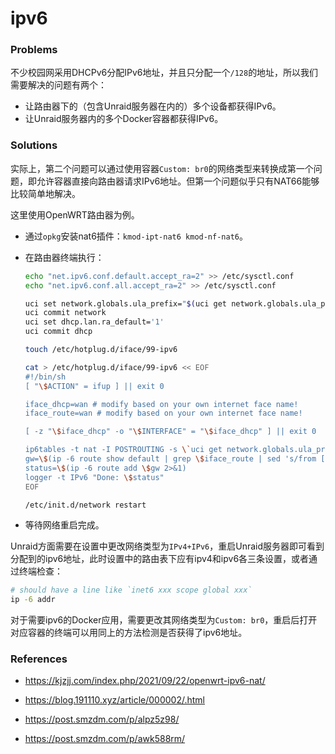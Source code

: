 # ipv6

### Problems

不少校园网采用DHCPv6分配IPv6地址，并且只分配一个`/128`的地址，所以我们需要解决的问题有两个：

* 让路由器下的（包含Unraid服务器在内的）多个设备都获得IPv6。
* 让Unraid服务器内的多个Docker容器都获得IPv6。



### Solutions

实际上，第二个问题可以通过使用容器`Custom: br0`的网络类型来转换成第一个问题，即允许容器直接向路由器请求IPv6地址。但第一个问题似乎只有NAT66能够比较简单地解决。

这里使用OpenWRT路由器为例。

* 通过`opkg`安装nat6插件：`kmod-ipt-nat6 kmod-nf-nat6`。

* 在路由器终端执行：

  ```bash
  echo "net.ipv6.conf.default.accept_ra=2" >> /etc/sysctl.conf
  echo "net.ipv6.conf.all.accept_ra=2" >> /etc/sysctl.conf
  
  uci set network.globals.ula_prefix="$(uci get network.globals.ula_prefix | sed 's/^./d/')"
  uci commit network
  uci set dhcp.lan.ra_default='1'
  uci commit dhcp
  
  touch /etc/hotplug.d/iface/99-ipv6
  
  cat > /etc/hotplug.d/iface/99-ipv6 << EOF
  #!/bin/sh
  [ "\$ACTION" = ifup ] || exit 0
  
  iface_dhcp=wan # modify based on your own internet face name!
  iface_route=wan # modify based on your own internet face name!
  
  [ -z "\$iface_dhcp" -o "\$INTERFACE" = "\$iface_dhcp" ] || exit 0
  
  ip6tables -t nat -I POSTROUTING -s \`uci get network.globals.ula_prefix\` -j MASQUERADE
  gw=\$(ip -6 route show default | grep \$iface_route | sed 's/from [^ ]* //' | head -n1)
  status=\$(ip -6 route add \$gw 2>&1)
  logger -t IPv6 "Done: \$status"
  EOF
  
  /etc/init.d/network restart
  ```

* 等待网络重启完成。

Unraid方面需要在设置中更改网络类型为`IPv4+IPv6`，重启Unraid服务器即可看到分配到的ipv6地址，此时设置中的路由表下应有ipv4和ipv6各三条设置，或者通过终端检查：

```bash
# should have a line like `inet6 xxx scope global xxx`
ip -6 addr
```

对于需要ipv6的Docker应用，需要更改其网络类型为`Custom: br0`，重启后打开对应容器的终端可以用同上的方法检测是否获得了ipv6地址。



### References

* https://kjzjj.com/index.php/2021/09/22/openwrt-ipv6-nat/

* https://blog.191110.xyz/article/000002/.html

* https://post.smzdm.com/p/alpz5z98/

* https://post.smzdm.com/p/awk588rm/
